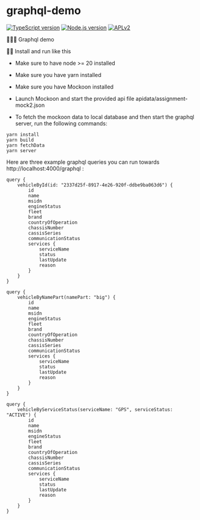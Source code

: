 # graphql-demo

[![TypeScript version][ts-badge]][typescript-5-3]
[![Node.js version][nodejs-badge]][nodejs]
[![APLv2][license-badge]][license]

👩🏻‍💻 Graphql demo

🏃🏽 Install and run like this

- Make sure to have node >= 20 installed
- Make sure you have yarn installed
- Make sure you have Mockoon installed
- Launch Mockoon and start the provided api file apidata/assignment-mock2.json

- To fetch the mockoon data to local database and then start the graphql server, run the following commands:

```
yarn install
yarn build
yarn fetchData
yarn server
```

Here are three example graphql queries you can run towards http://localhost:4000/graphql :

```
query {
	vehicleById(id: "2337d25f-8917-4e26-920f-ddbe9ba063d6") {
		id
		name
		msidn
		engineStatus
		fleet
		brand
		countryOfOperation
		chassisNumber
		cassisSeries
		communicationStatus
		services {
			serviceName
			status
			lastUpdate
			reason
		}
	}
}

query {
	vehicleByNamePart(namePart: "big") {
		id
		name
		msidn
		engineStatus
		fleet
		brand
		countryOfOperation
		chassisNumber
		cassisSeries
		communicationStatus
		services {
			serviceName
			status
			lastUpdate
			reason
		}
	}
}

query {
	vehicleByServiceStatus(serviceName: "GPS", serviceStatus: "ACTIVE") {
		id
		name
		msidn
		engineStatus
		fleet
		brand
		countryOfOperation
		chassisNumber
		cassisSeries
		communicationStatus
		services {
			serviceName
			status
			lastUpdate
			reason
		}
	}
}
```

[ts-badge]: https://img.shields.io/badge/TypeScript-5.3-blue.svg
[nodejs-badge]: https://img.shields.io/badge/Node.js->=%2020.9-blue.svg
[nodejs]: https://nodejs.org/dist/latest-v20.x/docs/api/
[gha-badge]: https://github.com/jsynowiec/node-typescript-boilerplate/actions/workflows/nodejs.yml/badge.svg
[gha-ci]: https://github.com/jsynowiec/node-typescript-boilerplate/actions/workflows/nodejs.yml
[typescript]: https://www.typescriptlang.org/
[typescript-5-3]: https://devblogs.microsoft.com/typescript/announcing-typescript-5-3/
[license-badge]: https://img.shields.io/badge/license-APLv2-blue.svg
[license]: https://github.com/jsynowiec/node-typescript-boilerplate/blob/main/LICENSE
[sponsor-badge]: https://img.shields.io/badge/♥-Sponsor-fc0fb5.svg
[sponsor]: https://github.com/sponsors/jsynowiec
[jest]: https://facebook.github.io/jest/
[eslint]: https://github.com/eslint/eslint
[wiki-js-tests]: https://github.com/jsynowiec/node-typescript-boilerplate/wiki/Unit-tests-in-plain-JavaScript
[prettier]: https://prettier.io
[volta]: https://volta.sh
[volta-getting-started]: https://docs.volta.sh/guide/getting-started
[volta-tomdale]: https://twitter.com/tomdale/status/1162017336699838467
[gh-actions]: https://github.com/features/actions
[repo-template-action]: https://github.com/jsynowiec/node-typescript-boilerplate/generate
[esm]: https://developer.mozilla.org/en-US/docs/Web/JavaScript/Guide/Modules
[sindresorhus-esm]: https://gist.github.com/sindresorhus/a39789f98801d908bbc7ff3ecc99d99c
[nodejs-esm]: https://nodejs.org/docs/latest-v16.x/api/esm.html
[ts47-esm]: https://devblogs.microsoft.com/typescript/announcing-typescript-4-7/#esm-nodejs
[editorconfig]: https://editorconfig.org
